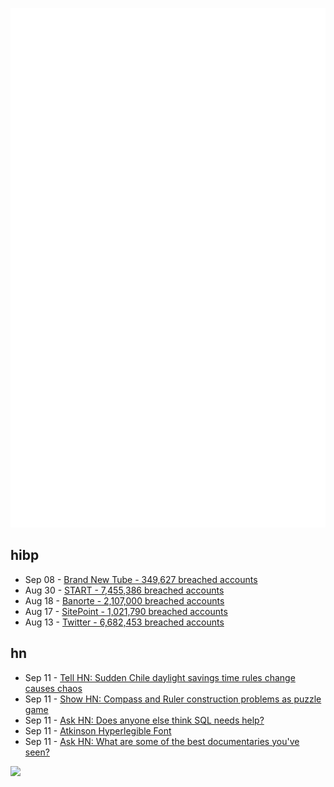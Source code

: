 ![Metrics](https://raw.githubusercontent.com/phixion/phixion/master/metrics.svg)

## hibp

<!--
for https://github.com/phixion/phixion/blob/main/.github/workflows/feeds.yml
-->
<!--START_SECTION:haveibeenpwnd-->
- Sep 08 - [Brand New Tube - 349,627 breached accounts](https://haveibeenpwned.com/PwnedWebsites#BrandNewTube)
- Aug 30 - [START - 7,455,386 breached accounts](https://haveibeenpwned.com/PwnedWebsites#Start)
- Aug 18 - [Banorte - 2,107,000 breached accounts](https://haveibeenpwned.com/PwnedWebsites#Banorte)
- Aug 17 - [SitePoint - 1,021,790 breached accounts](https://haveibeenpwned.com/PwnedWebsites#SitePoint)
- Aug 13 - [Twitter - 6,682,453 breached accounts](https://haveibeenpwned.com/PwnedWebsites#Twitter)
<!--END_SECTION:haveibeenpwnd-->

## hn

<!--
for https://github.com/phixion/phixion/blob/main/.github/workflows/feeds.yml
-->
<!--START_SECTION:hn-->
- Sep 11 - [Tell HN: Sudden Chile daylight savings time rules change causes chaos](https://news.ycombinator.com/item?id=32800484)
- Sep 11 - [Show HN: Compass and Ruler construction problems as puzzle game](https://sdkgames.itch.io/ecocoru)
- Sep 11 - [Ask HN: Does anyone else think SQL needs help?](https://news.ycombinator.com/item?id=32799920)
- Sep 11 - [Atkinson Hyperlegible Font](https://brailleinstitute.org/freefont)
- Sep 11 - [Ask HN: What are some of the best documentaries you've seen?](https://news.ycombinator.com/item?id=32799789)
<!--END_SECTION:hn-->

<!--
for https://yhype.me
-->
![](https://hit.yhype.me/github/profile?user_id=13013670)
